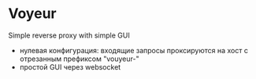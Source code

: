 # Voyeur
Simple reverse proxy with simple GUI

- нулевая конфигурация: входящие запросы проксируются на хост с отрезанным префиксом "vouyeur-"
- простой GUI через websocket


